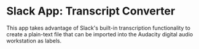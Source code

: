 # Slack App: Transcript Converter

This app takes advantage of Slack's built-in transcription functionality to create a plain-text file that can be imported into the Audacity digital audio workstation as labels.
